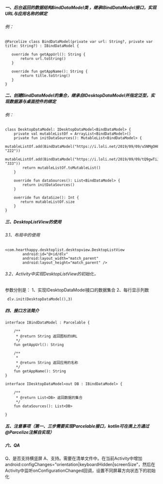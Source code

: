 ##### 一、后台返回的数据结构BindDataModel类 ，继承IBindDataModel接口，实现URL与应用名称的绑定
###### 例：
 ```
@Parcelize class BindDataModel(private var url: String?, private var title: String?) : IBindDataModel {

    override fun getAppUrl(): String {
        return url.toString()
    }

    override fun getAppName(): String {
        return title.toString()
    }
}  
 ```
##### 二、创建BindDataModel的集合，继承自IDesktopDataModel<BindDataModel>并指定泛型，实现数据源与桌面控件的绑定
###### 例：
```
class DesktopDataModel: IDesktopDataModel<BindDataModel> {
    private val mutableListOf = ArrayList<BindDataModel>()
    private fun initDataSources(): MutableList<BindDataModel> {
        mutableListOf.add(BindDataModel("https://i.loli.net/2019/09/09/u5NMgOH8jkEa6Xw.jpg", "222"))
        mutableListOf.add(BindDataModel("https://i.loli.net/2019/09/09/tQ9gwTiJMR1bq5s.jpg", "333"))
        return mutableListOf.toMutableList()
    }

    override fun dataSources(): List<BindDataModel> {
        return initDataSources()
    }

    override fun dataSize(): Int {
       return mutableListOf.size
    }
}

```


##### 三、DesktopListView的使用

###### 3.1、布局中的使用
```
<com.hearthappy.desktoplist.desktopview.DesktopListView
        android:id="@+id/dlv"
        android:layout_width="match_parent"
        android:layout_height="match_parent" />
```
###### 3.2、Activity中实现DesktopListView的初始化，
参数分别是：  1、实现IDesktopDataModel接口的数据集合 2、每行显示列数
```
 dlv.init(DesktopDataModel(),3)
```


#####  四、接口方法简介
```
interface IBindDataModel : Parcelable {

    /**
     * @return String 返回图标的URL
     */
    fun getAppUrl(): String

    /**
     *
     * @return String 返回应用的名称
     */
    fun getAppName(): String
}
```

```
interface IDesktopDataModel<out DB : IBindDataModel> {

    /**
     * @return List<DB> 返回数据的集合
     */
    fun dataSources(): List<DB>

}
```



##### 五、注意事项（第一、三步需要实现Parcelable接口，kotlin可在类上方通过@Parcelize注解自实现）


##### 六、QA
Q、是否支持横竖屏
A、支持。需要在清单文件中。在当前Activity中增加 android:configChanges="orientation|keyboardHidden|screenSize"，然后在Activity中监听onConfigurationChanged回调，设置不同屏幕方向状态下的初始化